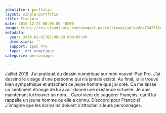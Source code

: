 ```yaml
---
identifier: portfolio
layout: single-portfolio
title: François
date: 2016-12-27 00:00:00 -0500
image: https://res.cloudinary.com/npaquet-pastel/image/upload/v1547332439/39021265_2145882975680938_4980565460807319552_n.jpg
metadata:
  year: 2018-01-01T05:00:00.000+00:00
  dimensions: ''
  support: Ipad Pro
  type: 'Art numérique '
categorie: personnages

---
```

Juillet 2018. J’ai pratiqué du dessin numérique sur mon nouvel IPad Pro. J’ai dessiné le visage d’une personne qui n’a jamais existé. Au final, je le trouve bien sympathique et attachant ce jeune homme que j’ai créé. Ça me laisse un sentiment étrange de lui avoir donné une existence virtuelle. Je dois maintenant lui trouver un nom... Carol vient de suggérer François, car il lui rappelle un jeune homme qu’elle a connu. D’accord pour François! J’imagine que les écrivains doivent s’attacher à leurs personnages.